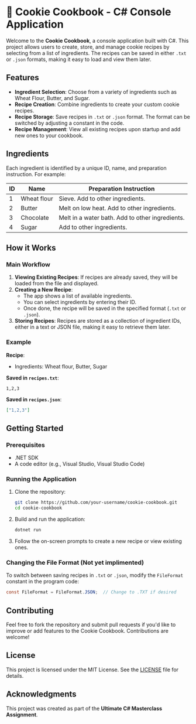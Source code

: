 # 🍪 Cookie Cookbook - C# Console Application

Welcome to the **Cookie Cookbook**, a console application built with C#. This project allows users to create, store, and manage cookie recipes by selecting from a list of ingredients. The recipes can be saved in either `.txt` or `.json` formats, making it easy to load and view them later.

## Features

- **Ingredient Selection**: Choose from a variety of ingredients such as Wheat Flour, Butter, and Sugar.
- **Recipe Creation**: Combine ingredients to create your custom cookie recipes.
- **Recipe Storage**: Save recipes in `.txt` or `.json` format. The format can be switched by adjusting a constant in the code.
- **Recipe Management**: View all existing recipes upon startup and add new ones to your cookbook.

## Ingredients

Each ingredient is identified by a unique ID, name, and preparation instruction. For example:

| ID  | Name            | Preparation Instruction                             |
| --- | --------------- | --------------------------------------------------- |
| 1   | Wheat flour      | Sieve. Add to other ingredients.                    |
| 2   | Butter           | Melt on low heat. Add to other ingredients.         |
| 3   | Chocolate        | Melt in a water bath. Add to other ingredients.     |
| 4   | Sugar            | Add to other ingredients.                          |

## How it Works

### Main Workflow

1. **Viewing Existing Recipes**: If recipes are already saved, they will be loaded from the file and displayed.
2. **Creating a New Recipe**:
   - The app shows a list of available ingredients.
   - You can select ingredients by entering their ID.
   - Once done, the recipe will be saved in the specified format (`.txt` or `.json`).
3. **Storing Recipes**: Recipes are stored as a collection of ingredient IDs, either in a text or JSON file, making it easy to retrieve them later.

### Example

**Recipe**:
- Ingredients: Wheat flour, Butter, Sugar

**Saved in `recipes.txt`**:
```
1,2,3
```

**Saved in `recipes.json`**:
```json
["1,2,3"]
```

## Getting Started

### Prerequisites

- .NET SDK
- A code editor (e.g., Visual Studio, Visual Studio Code)

### Running the Application

1. Clone the repository:
   ```bash
   git clone https://github.com/your-username/cookie-cookbook.git
   cd cookie-cookbook
   ```
2. Build and run the application:
   ```bash
   dotnet run
   ```

3. Follow the on-screen prompts to create a new recipe or view existing ones.

### Changing the File Format (Not yet implimented)

To switch between saving recipes in `.txt` or `.json`, modify the `FileFormat` constant in the program code:
```csharp
const FileFormat = FileFormat.JSON;  // Change to .TXT if desired
```

## Contributing

Feel free to fork the repository and submit pull requests if you'd like to improve or add features to the Cookie Cookbook. Contributions are welcome!

## License

This project is licensed under the MIT License. See the [LICENSE](LICENSE) file for details.

## Acknowledgments

This project was created as part of the **Ultimate C# Masterclass Assignment**.
